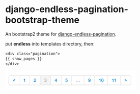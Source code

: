 django-endless-pagination-bootstrap-theme
=========================================

An bootstrap2 theme for [django-endless-pagination](https://github.com/frankban/django-endless-pagination).


put **endless** into templates directory, then:

    <div class="pagination">
    {{ show_pages }}
    </div>

![screenshot.png](https://github.com/mozillazg/django-endless-pagination-bootstrap-theme/raw/master/screenshot.png)
